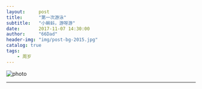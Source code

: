 ```yaml
---
layout:     post
title:      "第一次游泳"
subtitle:   "小蝌蚪，游呀游"
date:       2017-11-07 14:30:00
author:     "66Dad"
header-img: "img/post-bg-2015.jpg"
catalog: true
tags:
    - 周岁
---
```


![photo](http://ovh6eklj5.bkt.clouddn.com/WechatIMG4474.jpeg)

-----
